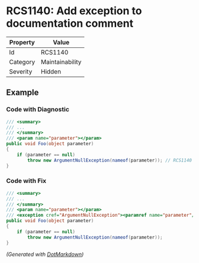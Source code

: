 # RCS1140: Add exception to documentation comment

| Property | Value           |
| -------- | --------------- |
| Id       | RCS1140         |
| Category | Maintainability |
| Severity | Hidden          |

## Example

### Code with Diagnostic

```csharp
/// <summary>
/// ...
/// </summary>
/// <param name="parameter"></param>
public void Foo(object parameter)
{
    if (parameter == null)
        throw new ArgumentNullException(nameof(parameter)); // RCS1140
}
```

### Code with Fix

```csharp
/// <summary>
/// ...
/// </summary>
/// <param name="parameter"></param>
/// <exception cref="ArgumentNullException"><paramref name="parameter"/> is <c>null</c>.</exception>
public void Foo(object parameter)
{
    if (parameter == null)
        throw new ArgumentNullException(nameof(parameter));
}
```


*\(Generated with [DotMarkdown](http://github.com/JosefPihrt/DotMarkdown)\)*